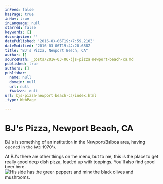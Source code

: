 ```yaml
---
inFeed: false
hasPage: true
inNav: true
inLanguage: null
starred: false
keywords: []
description: ''
datePublished: '2016-03-06T19:47:59.210Z'
dateModified: '2016-03-06T19:42:20.688Z'
title: "BJ's Pizza, Newport Beach, CA"
author: []
sourcePath: _posts/2016-03-06-bjs-pizza-newport-beach-ca.md
published: true
authors: []
publisher:
  name: null
  domain: null
  url: null
  favicon: null
url: bjs-pizza-newport-beach-ca/index.html
_type: WebPage

---
```

# BJ's Pizza, Newport Beach, CA

BJ's is something of an institution in the Newport/Balboa area, having opened in the late 1970's.

At BJ's there are other things on the menu, but to me, this is the place to get really good deep dish pizza, loaded up with toppings.  You'll also find good beer here.
![His side has the green peppers and mine the black olives and mushrooms.](https://the-grid-user-content.s3-us-west-2.amazonaws.com/9ff72dfa-c547-46ff-b1e7-db0460be9079.jpg)